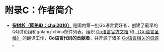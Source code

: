 # 附录C：作者简介

- **[柴树杉（网络ID：chai2010）](https://github.com/chai2010)** 是国内第一批Go语言爱好者，创建了最早的QQ讨论组和golang-china邮件列表，组织 [Go语言官方文档](https://github.com/golang-china) 和 [《Go语言圣经》](https://github.com/golang-china/gopl-zh) 的翻译工作，**Go语言代码的贡献者**，并开源了诸多 [Go语言相关的资源](https://github.com/chai2010?language=go&tab=repositories&type=source) 。
